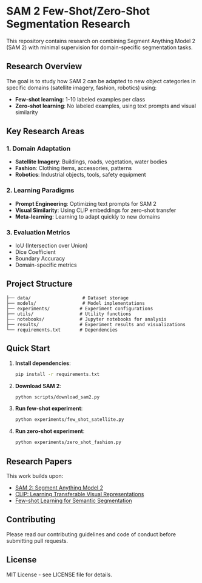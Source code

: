 # SAM 2 Few-Shot/Zero-Shot Segmentation Research

This repository contains research on combining Segment Anything Model 2 (SAM 2) with minimal supervision for domain-specific segmentation tasks.

## Research Overview

The goal is to study how SAM 2 can be adapted to new object categories in specific domains (satellite imagery, fashion, robotics) using:
- **Few-shot learning**: 1-10 labeled examples per class
- **Zero-shot learning**: No labeled examples, using text prompts and visual similarity

## Key Research Areas

### 1. Domain Adaptation
- **Satellite Imagery**: Buildings, roads, vegetation, water bodies
- **Fashion**: Clothing items, accessories, patterns
- **Robotics**: Industrial objects, tools, safety equipment

### 2. Learning Paradigms
- **Prompt Engineering**: Optimizing text prompts for SAM 2
- **Visual Similarity**: Using CLIP embeddings for zero-shot transfer
- **Meta-learning**: Learning to adapt quickly to new domains

### 3. Evaluation Metrics
- IoU (Intersection over Union)
- Dice Coefficient
- Boundary Accuracy
- Domain-specific metrics

## Project Structure

```
├── data/                   # Dataset storage
├── models/                 # Model implementations
├── experiments/           # Experiment configurations
├── utils/                 # Utility functions
├── notebooks/             # Jupyter notebooks for analysis
├── results/               # Experiment results and visualizations
└── requirements.txt       # Dependencies
```

## Quick Start

1. **Install dependencies**:
   ```bash
   pip install -r requirements.txt
   ```

2. **Download SAM 2**:
   ```bash
   python scripts/download_sam2.py
   ```

3. **Run few-shot experiment**:
   ```bash
   python experiments/few_shot_satellite.py
   ```

4. **Run zero-shot experiment**:
   ```bash
   python experiments/zero_shot_fashion.py
   ```

## Research Papers

This work builds upon:
- [SAM 2: Segment Anything Model 2](https://arxiv.org/abs/2311.15796)
- [CLIP: Learning Transferable Visual Representations](https://arxiv.org/abs/2103.00020)
- [Few-shot Learning for Semantic Segmentation](https://arxiv.org/abs/1709.03410)

## Contributing

Please read our contributing guidelines and code of conduct before submitting pull requests.

## License

MIT License - see LICENSE file for details. 
